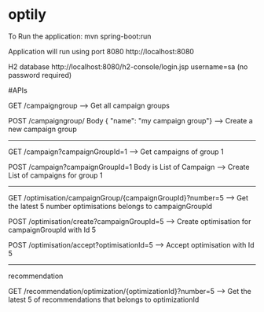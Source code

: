 # optily

To Run the application:
mvn spring-boot:run

Application will run using port 8080 http://localhost:8080

H2 database http://localhost:8080/h2-console/login.jsp    username=sa (no password required)

#APIs

GET /campaigngroup                                          --> Get all campaign groups

POST /campaigngroup/  Body { "name": "my campaign group"}   --> Create a new campaign group


------------------------------------------------------

GET /campaign?campaignGroupId=1                                                                 --> Get campaigns of group 1

POST /campaign?campaignGroupId=1   Body is List of Campaign                                    --> Create List of campaigns for group 1


-------------------------------------------------------


GET /optimisation/campaignGroup/{campaignGroupId}?number=5                 --> Get the latest 5 number optimisations belongs to  campaignGroupId

POST /optimisation/create?campaignGroupId=5                                --> Create optimisation for campaignGroupId with Id 5

POST /optimisation/accept?optimisationId=5                                 --> Accept optimisation with Id 5


-----------------------------------------------------------------
recommendation

GET /recommendation/optimization/{optimizationId}?number=5                 --> Get the latest 5 of recommendations that belongs to optimizationId



 


